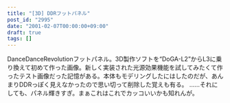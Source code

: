 ```yaml
---
title: "[3D] DDRフットパネル"
post_id: "2995"
date: "2001-02-07T00:00:00+09:00"
draft: true
tags: []
---
```



DanceDanceRevolutionフットパネル。3D製作ソフトを“DoGA-L2”からL3に乗り換えて初めて作った画像。新しく実装された光源効果機能を試してみたくて作ったテスト画像だった記憶がある。本体もモデリングしたにはしたのだが、あんまりDDRっぽく見えなかったので思い切って削除した覚えも有る。 ……それにしても、パネル輝きすぎ。まぁこれはこれでカッコいいかも知れんが。
